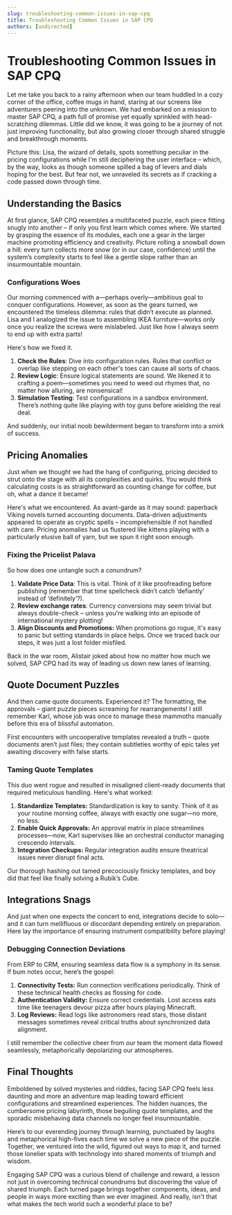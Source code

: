 ```yaml
---
slug: troubleshooting-common-issues-in-sap-cpq
title: Troubleshooting Common Issues in SAP CPQ
authors: [undirected]
---
```



# Troubleshooting Common Issues in SAP CPQ

Let me take you back to a rainy afternoon when our team huddled in a cozy corner of the office, coffee mugs in hand, staring at our screens like adventurers peering into the unknown. We had embarked on a mission to master SAP CPQ, a path full of promise yet equally sprinkled with head-scratching dilemmas. Little did we know, it was going to be a journey of not just improving functionality, but also growing closer through shared struggle and breakthrough moments.

Picture this: Lisa, the wizard of details, spots something peculiar in the pricing configurations while I'm still deciphering the user interface – which, by the way, looks as though someone spilled a bag of levers and dials hoping for the best. But fear not, we unraveled its secrets as if cracking a code passed down through time.

## Understanding the Basics

At first glance, SAP CPQ resembles a multifaceted puzzle, each piece fitting snugly into another – if only you first learn which comes where. We started by grasping the essence of its modules, each one a gear in the larger machine promoting efficiency and creativity. Picture rolling a snowball down a hill: every turn collects more snow (or in our case, confidence) until the system’s complexity starts to feel like a gentle slope rather than an insurmountable mountain.

### Configurations Woes

Our morning commenced with a—perhaps overly—ambitious goal to conquer configurations. However, as soon as the gears turned, we encountered the timeless dilemma: rules that didn’t execute as planned. Lisa and I analogized the issue to assembling IKEA furniture—works only once you realize the screws were mislabeled. Just like how I always seem to end up with extra parts!

Here's how we fixed it. 

1. **Check the Rules**: Dive into configuration rules. Rules that conflict or overlap like stepping on each other's toes can cause all sorts of chaos. 
2. **Review Logic**: Ensure logical statements are sound. We likened it to crafting a poem—sometimes you need to weed out rhymes that, no matter how alluring, are nonsensical! 
3. **Simulation Testing**: Test configurations in a sandbox environment. There’s nothing quite like playing with toy guns before wielding the real deal.

And suddenly, our initial noob bewilderment began to transform into a smirk of success.

## Pricing Anomalies

Just when we thought we had the hang of configuring, pricing decided to strut onto the stage with all its complexities and quirks. You would think calculating costs is as straightforward as counting change for coffee, but oh, what a dance it became!

Here's what we encountered. As avant-garde as it may sound: paperback Viking novels turned accounting documents. Data-driven adjustments appeared to operate as cryptic spells – incomprehensible if not handled with care. Pricing anomalies had us flustered like kittens playing with a particularly elusive ball of yarn, but we spun it right soon enough.

### Fixing the Pricelist Palava

So how does one untangle such a conundrum? 

1. **Validate Price Data**: This is vital. Think of it like proofreading before publishing (remember that time spellcheck didn’t catch ‘defiantly’ instead of ‘definitely’?).
2. **Review exchange rates**: Currency conversions may seem trivial but always double-check – unless you're walking into an episode of international mystery plotting!
3. **Align Discounts and Promotions:** When promotions go rogue, it's easy to panic but setting standards in place helps. Once we traced back our steps, it was just a lost folder misfiled.

Back in the war room, Alistair joked about how no matter how much we solved, SAP CPQ had its way of leading us down new lanes of learning.

## Quote Document Puzzles

And then came quote documents. Experienced it? The formatting, the approvals – giant puzzle pieces screaming for rearrangements! I still remember Karl, whose job was once to manage these mammoths manually before this era of blissful automation.

First encounters with uncooperative templates revealed a truth – quote documents aren’t just files; they contain subtleties worthy of epic tales yet awaiting discovery with false starts.

### Taming Quote Templates

This duo went rogue and resulted in misaligned client-ready documents that required meticulous handling. Here's what worked:

1. **Standardize Templates:** Standardization is key to sanity. Think of it as your routine morning coffee, always with exactly one sugar—no more, no less. 
2. **Enable Quick Approvals:** An approval matrix in place streamlines processes—now, Karl supervises like an orchestral conductor managing crescendo intervals.
3. **Integration Checkups:** Regular integration audits ensure theatrical issues never disrupt final acts.

Our thorough hashing out tamed precociously finicky templates, and boy did that feel like finally solving a Rubik’s Cube.

## Integrations Snags

And just when one expects the concert to end, integrations decide to solo—and it can turn mellifluous or discordant depending entirely on preparation. Here lay the importance of ensuring instrument compatibility before playing!

### Debugging Connection Deviations

From ERP to CRM, ensuring seamless data flow is a symphony in its sense. If bum notes occur, here’s the gospel:

1. **Connectivity Tests:** Run connection verifications periodically. Think of these technical health checks as flossing for code.
2. **Authentication Validity:** Ensure correct credentials. Lost access eats time like teenagers devour pizza after hours playing Minecraft.
3. **Log Reviews:** Read logs like astronomers read stars, those distant messages sometimes reveal critical truths about synchronized data alignment.

I still remember the collective cheer from our team the moment data flowed seamlessly, metaphorically depolarizing our atmospheres.

## Final Thoughts

Emboldened by solved mysteries and riddles, facing SAP CPQ feels less daunting and more an adventure map leading toward efficient configurations and streamlined experiences. The hidden nuances, the cumbersome pricing labyrinth, those beguiling quote templates, and the sporadic misbehaving data channels no longer feel insurmountable.

Here’s to our everending journey through learning, punctuated by laughs and metaphorical high-fives each time we solve a new piece of the puzzle. Together, we ventured into the wild, figured out ways to map it, and turned those lonelier spats with technology into shared moments of triumph and wisdom.

Engaging SAP CPQ was a curious blend of challenge and reward, a lesson not just in overcoming technical conundrums but discovering the value of shared triumph. Each turned page brings together components, ideas, and people in ways more exciting than we ever imagined. And really, isn't that what makes the tech world such a wonderful place to be?